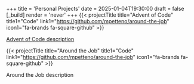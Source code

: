 +++
title = 'Personal Projects'
date = 2025-01-04T19:30:00
draft = false
[_build]
render = 'never'
+++
{{< projectTitle title="Advent of Code"
title1="Code" link1="https://github.com/mpetteno/around-the-job" icon1="fa-brands fa-square-github" >}}

[Advent of Code description](./projects/personal/aoc)

{{< projectTitle title="Around the Job"
title1="Code" link1="https://github.com/mpetteno/around-the-job" icon1="fa-brands fa-square-github" >}}

Around the Job description

